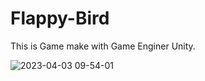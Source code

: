 # Flappy-Bird

This is Game make with Game Enginer Unity.

![2023-04-03 09-54-01](https://user-images.githubusercontent.com/73559672/229516328-cedeeb4c-9cfc-4823-bdb8-631bc974ae18.gif)
